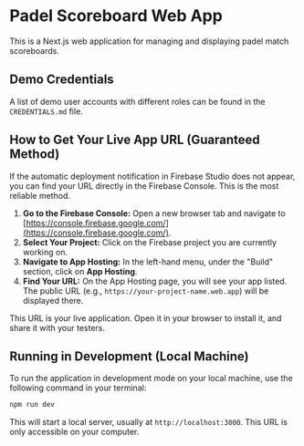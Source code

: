 # Padel Scoreboard Web App

This is a Next.js web application for managing and displaying padel match scoreboards.

## Demo Credentials

A list of demo user accounts with different roles can be found in the `CREDENTIALS.md` file.

## How to Get Your Live App URL (Guaranteed Method)

If the automatic deployment notification in Firebase Studio does not appear, you can find your URL directly in the Firebase Console. This is the most reliable method.

1.  **Go to the Firebase Console:** Open a new browser tab and navigate to [https://console.firebase.google.com/](https://console.firebase.google.com/).
2.  **Select Your Project:** Click on the Firebase project you are currently working on.
3.  **Navigate to App Hosting:** In the left-hand menu, under the "Build" section, click on **App Hosting**.
4.  **Find Your URL:** On the App Hosting page, you will see your app listed. The public URL (e.g., `https://your-project-name.web.app`) will be displayed there.

This URL is your live application. Open it in your browser to install it, and share it with your testers.

## Running in Development (Local Machine)

To run the application in development mode on your local machine, use the following command in your terminal:

```bash
npm run dev
```

This will start a local server, usually at `http://localhost:3000`. This URL is only accessible on your computer.
